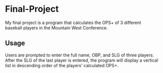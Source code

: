 # Final-Project

My final project is a program that calculates the OPS+ of 3 different baseball players in the Mountain West Conference. 

## Usage

Users are prompted to enter the full name, OBP, and SLG of three players. After the SLG of the last player is entered, the program will 
display a vertical list in descending order of the players' calculated OPS+. 

